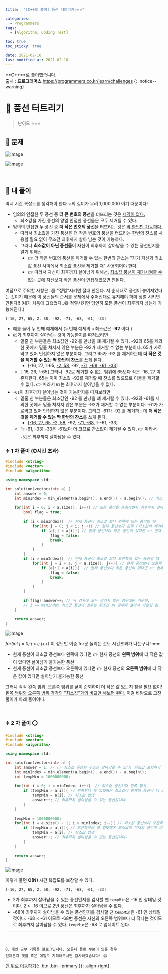```yaml
---
title:  "[C++로 풀이] 풍선 터트리기⭐⭐⭐" 

categories:
  - Programmers
tags:
  - [Algorithm, Coding Test]

toc: true
toc_sticky: true

date: 2021-02-18
last_modified_at: 2021-02-18
---
```

**C++**로 풀이했습니다.  
출처 : **프로그래머스** <https://programmers.co.kr/learn/challenges>
{: .notice--warning}

# 📌 풍선 터트리기

> 난이도 ⭐⭐⭐

## 🚀 문제

![image](https://user-images.githubusercontent.com/42318591/108330007-b2382800-7210-11eb-9bd2-f75170564d5e.png)

![image](https://user-images.githubusercontent.com/42318591/108330106-b95f3600-7210-11eb-8a18-527d8004170e.png)


<br>

## 🚀 내 풀이 

역시 시간 복잡도를 생각해야 한다. `a`의 길이가 무려 1,000,000 이기 때문이다! 

- 임의의 인접한 두 풍선 중 **더 큰 번호의 풍선**을 터뜨리는 것은 <u>제약이 없다.</u>
  - 최소값을 가진 풍선의 양옆 인접한 풍선들은 모두 제거될 수 있다. 
- 임의의 인접한 두 풍선 중 **더 작은 번호의 풍선**을 터뜨리는 것은 <u>딱 한번만 가능하다.</u>
  - 따라서 최소값을 가진 풍선은 더 작은 번호의 풍선을 터뜨리는 한번의 찬스를 사용할 필요 없이 무조건 최후까지 살아 남는 것이 가능하다.
  - 그러나 **최소값이 아닌 풍선들**이 자신이 최후까지 살아남을 수 있는 풍선인지를 알기 위해선
    - 👉 더 작은 번호의 풍선을 제거할 수 있는 한번의 찬스는 "자기 자신과 최소값 풍선 사이에서 최소값 풍선을 제거할 때" 사용되어야 한다.
    - 👉 따라서 자신이 최후까지 살아남기 위해선, <u>최소값 풍선이 제거시켜줄 수 없는 곳에 자신보다 작은 풍선이 인접해있으면 안된다.</u>

여담으로 주의할 사항은 `a`를 "정렬"시키면 절대 안된다. 저 순서대로 풍선이 놓여져있다는 것이기 때문에 이 풍선들의 순서를 문제에서 주어진대로 유지해야 하며 정렬 시키면 안된다!! (내가 처음에 그랬었다..😅 정렬시키면 당연히 모든 풍선이 최후까지 남는게 가능해진다.)

```
[-16, 27, 65, 2, 58, -92, -71, -68, -61, -33]
```

-  예를 들어 두 번째 예제에서 (두번째 예제의 `a` 최소값은 **-92** 이다.)
  - `65`가 최후까지 살아남는 것이 가능한지를 따져보려면
    - 밑줄 친 부분들은 최소값인 -92 를 만났을 떄 제거될 수 있다. -92와 65를 제외한 곳에서 밑줄 쳐지지 않은 부분은 -92가 제거할 수 없는 부분이다. 65가 가로막고 있어 인접하지 않은 부분이다. 그리고 65가 -92 를 제거하는데 **더 작은 것을 제거할 수 있는 딱 한번의 찬스**를 쓰게 된다.
      - [-16, 27, ✨65, <u>-2, 58</u>, -92, <u>-71, -68, -61, -33</u>]
    - [-16, 26, ✨65] 그러나 -92로 제거할 수 없는 범위에 65보다 작은 -16, 27 이 존재한다. 65는 이미 최소값 -92를 제거할 때 찬스를 썼으므로 이들을 제거할 수 없다. 👉 따라서 `65`는 최후까지 살아남을 수 없다. 
  - `-61`이 최후까지 살아남는 것이 가능한지를 따져보려면
    - 밑줄 친 부분들은 최소값인 -92 를 만났을 떄 제거될 수 있다. -92와 -61를 제외한 곳에서 밑줄 쳐지지 않은 부분은 -92가 제거할 수 없는 부분이다. -61가 가로막고 있어 인접하지 않은 부분이다. 그리고 -61가 -92 를 제거하는데 **더 작은 것을 제거할 수 있는 딱 한번의 찬스**를 쓰게 된다.
      - [<u>-16, 27, 65, -2, 58</u>, -92, <u>-71, -68</u>, ✨-61, -33]
    - [✨-61, -33] -33은 -61보다 더 크므로 찬스없이 제거될 수 있다. 👉 따라서 `-61`은 최후까지 살아남을 수 있다. 


### ✈ 1 차 풀이 (⏰시간 초과)

```cpp
#include <string>
#include <vector>
#include <algorithm>

using namespace std;

int solution(vector<int> a) {
    int answer = 0;
    int minIndex = min_element(a.begin(), a.end()) - a.begin(); // 최소값 인덱스
    
    for(int i = 0; i < a.size(); i++){ // 모든 풍선들 순회하면서 최후까지 살아남을 수 있는 풍선인지 검사 후 카운팅해야 함
        bool flag = true;
        
        if (i < minIndex){  // 현재 풍선이 최소값 보다 왼쪽에 있는 풍선일 때
            for(int j = 0; j < i; j++){ // 현재 풍선보다 왼쪽 (최소값이 제거해줄 수 없는 공간)에 
                if (a[j] < a[i]){ // 현재 풍선보다 작은 풍선이 있다면 👉 현재 풍선은 최후까지 살아남을 수 없는 풍선!
                    flag = false;
                    break;
                }
            }
        }
        if (i > minIndex){  // 현재 풍선이 최소값 보다 오른쪽에 있는 풍선일 때
            for(int j = i + 1; j < a.size(); j++){ // 현재 풍선보다 오른쪽 (최소값이 제거해줄 수 없는 공간)에 
                if (a[j] < a[i]){  // 현재 풍선보다 작은 풍선이 있다면 👉 현재 풍선은 최후까지 살아남을 수 없는 풍선!
                    flag = false;
                    break;
                }
            }
        }
        
        if(flag) answer++; // 위 검사에 모두 걸리지 않은 경우에만 카운팅.
        // i == minIndex 최소값 풍선의 경우는 무조건 이 경우에 걸려서 카운팅 됨.
    }
    
    return answer;
}
```

![image](https://user-images.githubusercontent.com/42318591/108330412-e875a780-7210-11eb-8e36-bff769209d8e.png)

*for(int j = 0; j < i; j++)* 이 정도만 이중 for문 돌리는 것도 시간초과가 나는구나! ㅠㅠ 

- 현재 풍선이 최소값 풍선보다 왼쪽에 있다면 👉 현재 풍선의 **왼쪽 범위**에 더 작은 값이 있다면 살아남기 불가능한 풍선
- 현재 풍선이 최소값 풍선보다 오른쪽에 있다면 👉 현재 풍선의 **오른쪽 범위**에 더 작은 값이 있다면 살아남기 불가능한 풍선

그러니 각각 왼쪽 범위, 오른쪽 범위를 굳이 순회하며 더 작은 값 있는지 찾을 필요 없이! <u>왼쪽 범위와 오른쪽 범위 각각의 "최소값"과의 비교만 해보면 된다.</u> 이걸 바탕으로 고친 풀이가 아래 풀이이다.

<br>

### ✈ 2 차 풀이 ⭕

```cpp
#include <string>
#include <vector>
#include <algorithm>

using namespace std;

int solution(vector<int> a) {
    int answer = 1; // 👉 최소값 풍선은 무조건 살아남을 수 있다! 최소값 포함하기 위해 answer을 1 로 초기화
    int minIndex = min_element(a.begin(), a.end()) - a.begin();
    int tempMin = 1000000000;
    
    for(int i = 0; i < minIndex; i++){  // 최소값 풍선보다 왼쪽 범위
        if (tempMin > a[i]){ // 왼쪽부터 쭉 업뎃해온 최소값이 현재의 풍선이 더 크다면 👉 현재의 풍선은 자신의 왼쪽에 있는 풍선들보다 작다는 것이므로 문제 없다. 
            tempMin = a[i]; // 최소값 업뎃
            answer++; // 최후까지 살아남을 수 있는 풍선입니다~
        }
    }
    
    tempMin = 1000000000; 
    for(int i = a.size() - 1; i > minIndex; i--){ // 최소값 풍선보다 오른쪽 범위
        if (tempMin > a[i]){ // 오른쪽부터 쭉 업뎃해온 최소값이 현재의 풍선이 더 크다면 👉 현재의 풍선은 자신의 오른쪽에 있는 풍선들보다 작다는 것이므로 문제 없다. 
            tempMin = a[i]; // 최소값 업뎃
            answer++; // 최후까지 살아남을 수 있는 풍선입니다~
        }
    }
    
    return answer;
}
```

![image](https://user-images.githubusercontent.com/42318591/108331832-8158f280-7212-11eb-8299-0682e035c613.png)

이렇게 풀면 **O(N)** 시간 복잡도를 보장할 수 있다.


```
[-16, 27, 65, 2, 58, -92, -71, -68, -61, -33]
```

- 2가 최후까지 살아남을 수 있는 풍선인지를 검사할 땐 `tempMin`은 -16 인 상태일 것이다. 2 > -16 이므로 2번 풍선은 최후까지 살아남을 수 없다.
- -68이 최후까지 살아남을 수 있는 풍선인지를 검사할 땐 `tempMin`은 -61 인 상태일 것이다. -68 < -61 이므로 -68번 풍선은 자신의 오른쪽 범위보다 더 작다는 것이므로 최후까지 살아남을 수 있다. `tempMin`은 -68 로 업데이트 된다.


***
<br>

    🌜 개인 공부 기록용 블로그입니다. 오류나 틀린 부분이 있을 경우 
    언제든지 댓글 혹은 메일로 지적해주시면 감사하겠습니다! 😄

[맨 위로 이동하기](#){: .btn .btn--primary }{: .align-right}